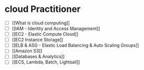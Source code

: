 # cloud Practitioner 
- [ ] [[What is cloud computing]]
- [ ] [[IAM - Identity and Access Management]]
- [ ] [[EC2 - Elastic Compute Cloud]]
- [ ] [[EC2 Instance Storage]]
- [ ] [[ELB & ASG - Elastic Load Balancing & Auto Scaling Groups]]
- [ ] [[Amazon S3]]
- [ ] [[Databases & Analytics]]
- [ ] [[ECS, Lambda, Batch, Lightsail]]
